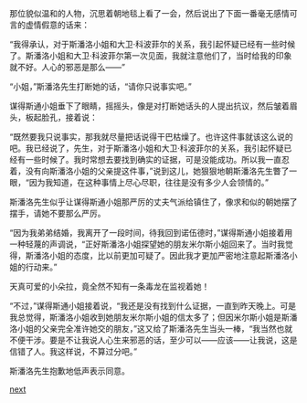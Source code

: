 
那位貌似温和的人物，沉思着朝地毯上看了一会，然后说出了下面一番毫无感情可言的虚情假意的话来：

“我得承认，对于斯潘洛小姐和大卫·科波菲尔的关系，我引起怀疑已经有一些时候了。斯潘洛小姐和大卫·科波菲尔第一次见面，我就注意他们了，当时给我的印象就不好。人心的邪恶是那么——”

“小姐，”斯潘洛先生打断她的话，“请你只说事实吧。”

谋得斯通小姐垂下了眼睛，摇摇头，像是对打断她话头的人提出抗议，然后皱着眉头，板起脸孔，接着说：

“既然要我只说事实，那我就尽量把话说得干巴枯燥了。也许这件事就该这么说的吧。我已经说了，先生，对于斯潘洛小姐和大卫·科波菲尔的关系，我引起怀疑已经有一些时候了。我时常想去要找到确实的证据，可是没能成功。所以我一直忍着，没有向斯潘洛小姐的父亲提这件事，”说到这儿，她狠狠地朝斯潘洛先生瞥了一眼，“因为我知道，在这种事情上尽心尽职，往往是没有多少人会领情的。”

斯潘洛先生似乎让谋得斯通小姐那严厉的丈夫气派给镇住了，像求和似的朝她摆了摆手，请她不要那么严厉。

“因为我弟弟结婚，我离开了一段时间，待我回到诺伍德时，”谋得斯通小姐接着用一种轻蔑的声调说，“正好斯潘洛小姐探望她的朋友米尔斯小姐回来了。当时我觉得，斯潘洛小姐的态度，比以前更加可疑了。因此我才更加严密地注意起斯潘洛小姐的行动来。”

天真可爱的小朵拉，竟全然不知有一条毒龙在监视着她！

“不过，”谋得斯通小姐接着说，“我还是没有找到什么证据，一直到昨天晚上。可是我总觉得，斯潘洛小姐收到她朋友米尔斯小姐的信太多了；但因米尔斯小姐是斯潘洛小姐的父亲完全准许她交的朋友，”这又给了斯潘洛先生当头一棒，“我当然也就不便干涉。要是不让我说人心生来邪恶的话，至少可以——应该——让我说，这是信错了人。我这样说，不算过分吧。”

斯潘洛先生抱歉地低声表示同意。

[next](page484.md)